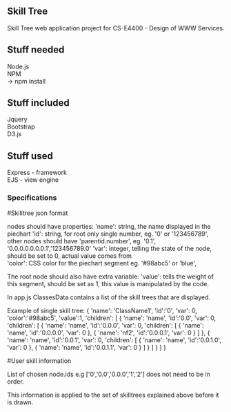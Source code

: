 ## Skill Tree

Skill Tree web application project for CS-E4400 - Design of WWW Services.

## Stuff needed
Node.js  
NPM  
	-> npm install

## Stuff included
Jquery  
Bootstrap  
D3.js

## Stuff used
Express - framework  
EJS - view engine  

### Specifications

#Skilltree json format

nodes should have properties:
'name': 	string, the name displayed in the piechart
'id': 		string, for root only single number, eg. '0' or '123456789', other nodes should have 'parentid.number', eg. '0.1', '0.0.0.0.0.0.0.1','123456789.0'
'var': 		integer, telling the state of the node, should be set to 0, actual value comes from  
'color':	CSS color for the piechart segment eg. '#98abc5' or 'blue',

The root node should also have extra variable:
'value': 	tells the weight of this segment, should be set as 1, this value is manipulated by the code.

In app.js ClassesData contains a list of the skill trees that are displayed.

Example of single skill tree:
{
	'name': 'ClassName1',
	'id':'0',
	'var': 0,
	'color':'#98abc5',
	'value':1,
	'children': [
		{
		'name': 'name',
		'id':'0.0',
		'var': 0,
		'children': [
			{
			'name': 'name',
			'id':'0.0.0',
			'var': 0,
			'children': [
				{
				'name': 'name',
				'id':'0.0.0.0',
				'var': 0
				},
				{
				'name': 'nf2',
				'id':'0.0.0.1',
				'var': 0
				}
			]
			},
			{
			'name': 'name',
			'id':'0.0.1',
			'var': 0,
			'children': [
				{
				'name': 'name',
				'id':'0.0.1.0',
				'var': 0
				},
				{
				'name': 'name',
				'id':'0.0.1.1',
				'var': 0
				}
			]
			}
		]
		}
	]
}

#User skill information

List of chosen node.ids e.g ['0','0.0','0.0.0','1','2']
does not need to be in order.

This information is applied to the set of skilltrees explained above before it is drawn.

